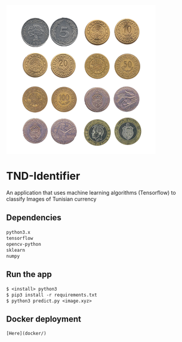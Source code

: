 ![TND images](img/TND_coins.png)

# TND-Identifier
An application that uses machine learning algorithms (Tensorflow) to classify Images of Tunisian currency


## Dependencies
    python3.x
    tensorflow
    opencv-python
    sklearn
    numpy


## Run the app
    $ <install> python3
    $ pip3 install -r requirements.txt
    $ python3 predict.py <image.xyz>

## Docker deployment
    [Here](docker/)
